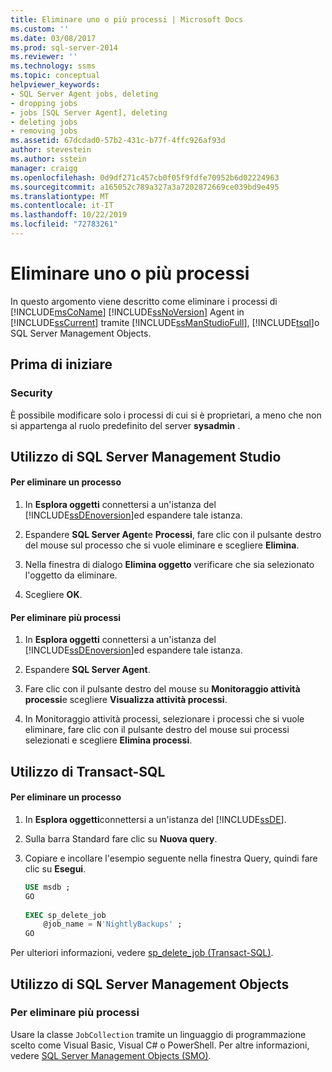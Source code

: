 ```yaml
---
title: Eliminare uno o più processi | Microsoft Docs
ms.custom: ''
ms.date: 03/08/2017
ms.prod: sql-server-2014
ms.reviewer: ''
ms.technology: ssms
ms.topic: conceptual
helpviewer_keywords:
- SQL Server Agent jobs, deleting
- dropping jobs
- jobs [SQL Server Agent], deleting
- deleting jobs
- removing jobs
ms.assetid: 67dcdad0-57b2-431c-b77f-4ffc926af93d
author: stevestein
ms.author: sstein
manager: craigg
ms.openlocfilehash: 0d9df271c457cb0f05f9fdfe70952b6d02224963
ms.sourcegitcommit: a165052c789a327a3a7202872669ce039bd9e495
ms.translationtype: MT
ms.contentlocale: it-IT
ms.lasthandoff: 10/22/2019
ms.locfileid: "72783261"
---
```

# <a name="delete-one-or-more-jobs"></a>Eliminare uno o più processi
  In questo argomento viene descritto come eliminare i processi di [!INCLUDE[msCoName](../../includes/msconame-md.md)] [!INCLUDE[ssNoVersion](../../includes/ssnoversion-md.md)] Agent in [!INCLUDE[ssCurrent](../../includes/sscurrent-md.md)] tramite [!INCLUDE[ssManStudioFull](../../includes/ssmanstudiofull-md.md)], [!INCLUDE[tsql](../../includes/tsql-md.md)]o SQL Server Management Objects.  
  
 
  
##  <a name="BeforeYouBegin"></a> Prima di iniziare  
  
###  <a name="Security"></a> Security  
 È possibile modificare solo i processi di cui si è proprietari, a meno che non si appartenga al ruolo predefinito del server **sysadmin** .  
  
 
  
##  <a name="SSMS"></a> Utilizzo di SQL Server Management Studio  
  
#### <a name="to-delete-a-job"></a>Per eliminare un processo  
  
1.  In **Esplora oggetti** connettersi a un'istanza del [!INCLUDE[ssDEnoversion](../../includes/ssdenoversion-md.md)]ed espandere tale istanza.  
  
2.  Espandere **SQL Server Agent**e **Processi**, fare clic con il pulsante destro del mouse sul processo che si vuole eliminare e scegliere **Elimina**.  
  
3.  Nella finestra di dialogo **Elimina oggetto** verificare che sia selezionato l'oggetto da eliminare.  
  
4.  Scegliere **OK**.  
  
#### <a name="to-delete-multiple-jobs"></a>Per eliminare più processi  
  
1.  In **Esplora oggetti** connettersi a un'istanza del [!INCLUDE[ssDEnoversion](../../includes/ssdenoversion-md.md)]ed espandere tale istanza.  
  
2.  Espandere **SQL Server Agent**.  
  
3.  Fare clic con il pulsante destro del mouse su **Monitoraggio attività processi**e scegliere **Visualizza attività processi**.  
  
4.  In Monitoraggio attività processi, selezionare i processi che si vuole eliminare, fare clic con il pulsante destro del mouse sui processi selezionati e scegliere **Elimina processi**.  
  

  
##  <a name="TSQL"></a> Utilizzo di Transact-SQL  
  
#### <a name="to-delete-a-job"></a>Per eliminare un processo  
  
1.  In **Esplora oggetti**connettersi a un'istanza del [!INCLUDE[ssDE](../../includes/ssde-md.md)].  
  
2.  Sulla barra Standard fare clic su **Nuova query**.  
  
3.  Copiare e incollare l'esempio seguente nella finestra Query, quindi fare clic su **Esegui**.  
  
    ```sql
    USE msdb ;  
    GO  
  
    EXEC sp_delete_job  
        @job_name = N'NightlyBackups' ;  
    GO  
    ```  
  
 Per ulteriori informazioni, vedere [sp_delete_job &#40;Transact-SQL&#41;](/sql/relational-databases/system-stored-procedures/sp-delete-job-transact-sql).  

##  <a name="SMO"></a>Utilizzo di SQL Server Management Objects  

### <a name="to-delete-multiple-jobs"></a>Per eliminare più processi
  
 Usare la classe `JobCollection` tramite un linguaggio di programmazione scelto come Visual Basic, Visual C# o PowerShell. Per altre informazioni, vedere [SQL Server Management Objects (SMO)](https://msdn.microsoft.com/library/ms162169.aspx).  
